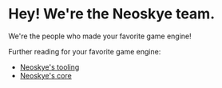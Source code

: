# Hey! We're the Neoskye team.

We're the people who made your favorite game engine!

Further reading for your favorite game engine:
- [Neoskye's tooling](https://github.com/neoskye-team/tools)
- [Neoskye's core](https://github.com/neoskye-team/engine)

